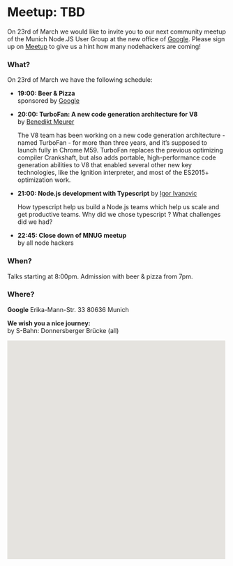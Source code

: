 # Meetup: TBD

On 23rd of March we would like to invite you to our next community meetup of the Munich Node.JS User Group at the new office of [Google](http://www.google.de).
Please sign up on [Meetup](https://www.meetup.com/Munich-Node-js-User-Group/events/238446218/) to give us a hint how many nodehackers are coming!

### What?

On 23rd of March we have the following schedule:


*   **19:00: Beer & Pizza**  
    sponsored by [Google](http://www.google.de)
    
*   **20:00: TurboFan: A new code generation architecture for V8**  
    by [Benedikt Meurer](/speakers.html#benediktm)

    The V8 team has been working on a new code generation architecture - named
    TurboFan - for more than three years, and it’s supposed to launch fully in
    Chrome M59. TurboFan replaces the previous optimizing compiler Crankshaft, but
    also adds portable, high-performance code generation abilities to V8 that
    enabled several other new key technologies, like the Ignition interpreter, and
    most of the ES2015+ optimization work.
  

*   **21:00: Node.js development with Typescript**
    by [Igor Ivanovic](/speakers.html#igori)

    How typescript help us build a Node.js teams which help us scale and get
    productive teams. Why did we chose typescript ? What challenges did we had?  
  
*   **22:45: Close down of MNUG meetup**  
    by all node hackers
  
### When?
 
Talks starting at 8:00pm. Admission with beer & pizza from 7pm.
 
### Where?

**Google**
Erika-Mann-Str. 33
80636 Munich

**We wish you a nice journey:**  
by S-Bahn: Donnersberger Brücke (all)

<div id="map" class="map" data-locationtext="Google<br/>Erika-Mann-Str. 33<br/>80636 München" data-locationlatlng="48.1429092,11.5387586,17" style="width: 500px; height:500px; position: relative; background-color: rgb(229, 227, 223);">
</div>
